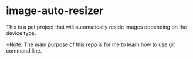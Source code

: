 # image-auto-resizer
This is a pet project that will automatically reside images depending on the device type. 

*Note: The main purpose of this repo is for me to learn how to use git command line.